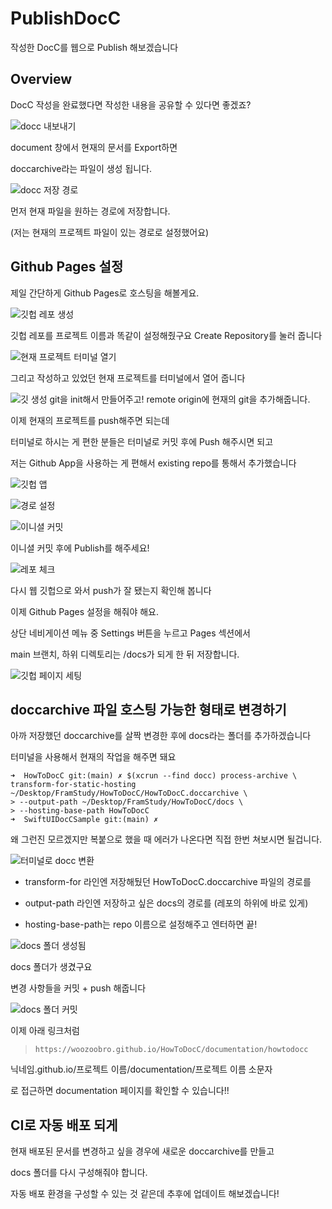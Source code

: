 # PublishDocC

작성한 DocC를 웹으로 Publish 해보겠습니다

## Overview

DocC 작성을 완료했다면 작성한 내용을 공유할 수 있다면 좋겠죠?

![docc 내보내기](export-docc.png)

document 창에서 현재의 문서를 Export하면  

doccarchive라는 파일이 생성 됩니다.

![docc 저장 경로](docc-directory.png)

먼저 현재 파일을 원하는 경로에 저장합니다.  

(저는 현재의 프로젝트 파일이 있는 경로로 설정했어요)  

## Github Pages 설정

제일 간단하게 Github Pages로 호스팅을 해볼게요.

![깃헙 레포 생성](github-repo.png)

깃헙 레포를 프로젝트 이름과 똑같이 설정해줬구요 Create Repository를 눌러 줍니다  


![현재 프로젝트 터미널 열기](open-terminal.png)  

그리고 작성하고 있었던 현재 프로젝트를 터미널에서 열어 줍니다

![깃 생성](git-init.png)
git을 init해서 만들어주고! remote origin에 현재의 git을 추가해줍니다.

이제 현재의 프로젝트를 push해주면 되는데  

터미널로 하시는 게 편한 분들은 터미널로 커밋 후에 Push 해주시면 되고  

저는 Github App을 사용하는 게 편해서 existing repo를 통해서 추가했습니다  

![깃헙 앱](github-app.png)  

![경로 설정](github-app-path.png)

![이니셜 커밋](initial-commit.png)

이니셜 커밋 후에 Publish를 해주세요!

![레포 체크](github-repo-check.png)  

다시 웹 깃헙으로 와서 push가 잘 됐는지 확인해 봅니다

이제 Github Pages 설정을 해줘야 해요.  

상단 네비게이션 메뉴 중 Settings 버튼을 누르고 Pages 섹션에서  

main 브랜치, 하위 디렉토리는 /docs가 되게 한 뒤 저장합니다.

![깃헙 페이지 세팅](setting-github-page.png)  

## doccarchive 파일 호스팅 가능한 형태로 변경하기

아까 저장했던 doccarchive를 살짝 변경한 후에 docs라는 폴더를 추가하겠습니다  

터미널을 사용해서 현재의 작업을 해주면 돼요

```
➜  HowToDocC git:(main) ✗ $(xcrun --find docc) process-archive \
transform-for-static-hosting ~/Desktop/FramStudy/HowToDocC/HowToDocC.doccarchive \
> --output-path ~/Desktop/FramStudy/HowToDocC/docs \
> --hosting-base-path HowToDocC
➜  SwiftUIDocCSample git:(main) ✗
```

왜 그런진 모르겠지만 복붙으로 했을 때 에러가 나온다면 
직접 한번 쳐보시면 될겁니다.

![터미널로 docc 변환](make-docc-static.png)

- transform-for 라인엔 저장해뒀던 HowToDocC.doccarchive 파일의 경로를  

- output-path 라인엔 저장하고 싶은 docs의 경로를 (레포의 하위에 바로 있게)

- hosting-base-path는 repo 이름으로 설정해주고 엔터하면 끝!

![docs 폴더 생성됨](docs-created.png)

docs 폴더가 생겼구요  

변경 사항들을 커밋 + push 해줍니다


![docs 폴더 커밋](docs-folder-commit.png)

이제 아래 링크처럼

> `https://woozoobro.github.io/HowToDocC/documentation/howtodocc`
  

닉네임.github.io/프로젝트 이름/documentation/프로젝트 이름 소문자  

로 접근하면 documentation 페이지를 확인할 수 있습니다!!


## CI로 자동 배포 되게

현재 배포된 문서를 변경하고 싶을 경우에 새로운 doccarchive를 만들고  

docs 폴더를 다시 구성해줘야 합니다.  

자동 배포 환경을 구성할 수 있는 것 같은데 추후에 업데이트 해보겠습니다!
